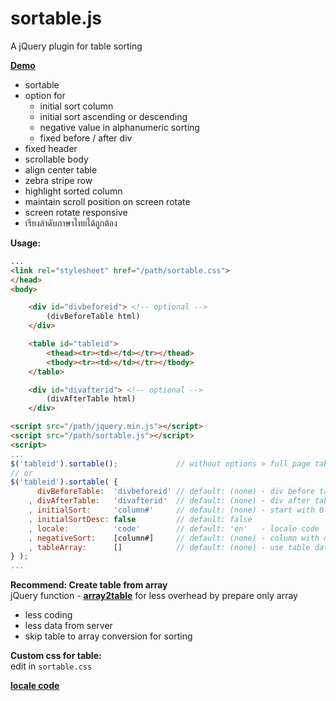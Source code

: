 # sortable.js
A jQuery plugin for table sorting
  
[**Demo**](https://rern.github.io/sortable/)    
- sortable
- option for 
	* initial sort column
	* initial sort ascending or descending
	* negative value in alphanumeric sorting
	* fixed before / after div
- fixed header
- scrollable body
- align center table
- zebra stripe row
- highlight sorted column
- maintain scroll position on screen rotate
- screen rotate responsive
- เรียงลำดับภาษาไทยได้ถูกต้อง
  
**Usage:**  
```html
...
<link rel="stylesheet" href="/path/sortable.css">
</head>
<body>

    <div id="divbeforeid"> <!-- optional -->
        (divBeforeTable html)
    </div>

    <table id="tableid">
        <thead><tr><td></td></tr></thead>
        <tbody><tr><td></td></tr></tbody>
    </table>

    <div id="divafterid"> <!-- optional -->
        (divAfterTable html)
    </div>

<script src="/path/jquery.min.js"></script>
<script src="/path/sortable.js"></script>
<script>
...
$('tableid').sortable();             // without options > full page table
// or
$('tableid').sortable( {
      divBeforeTable:  'divbeforeid' // default: (none) - div before table, enclosed in single div
    , divAfterTable:   'divafterid'  // default: (none) - div after table, enclosed in single div
    , initialSort:     'column#'     // default: (none) - start with 0
    , initialSortDesc: false         // default: false
    , locale:          'code'        // default: 'en'   - locale code
    , negativeSort:    [column#]     // default: (none) - column with negative value
    , tableArray:      []            // default: (none) - use table data array directly
} );
...
```
**Recommend: Create table from array**  
jQuery function - [**array2table**](https://github.com/rern/js/blob/master/array2table.md) for less overhead by prepare only array
- less coding
- less data from server
- skip table to array conversion for sorting

**Custom css for table:**  
  edit in `sortable.css`    
  
[**locale code**](https://r12a.github.io/app-subtags/)
